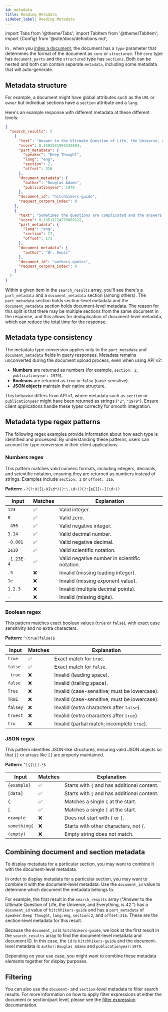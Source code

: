 ```yaml
---
id: metadata
title: Reading Metadata
sidebar_label: Reading Metadata
---
```


import Tabs from '@theme/Tabs';
import TabItem from '@theme/TabItem';
import {Config} from '@site/docs/definitions.md';

In <Config v="names.product"/>, when you [index a document](/docs/api-reference/indexing-apis/indexing), the 
document has a `type` parameter that determines the format of the document 
as `core` or `structured`. The `core` type has `document_parts` and the `structured` 
type has `sections`. Both can be nested and both can contain separate `metadata`, 
including some metadata that <Config v="names.product"/> will auto-generate.

## Metadata structure

For example, a document might have global attributes such as the `URL` or `owner` 
but individual sections have a `section` attribute and a `lang`.

Here's an example response with different metadata at these different levels:

```json
{
  "search_results": [
    {
      "text": "Answer to the Ultimate Question of Life, the Universe, and Everything, is 42.",
      "score": 0.1401531994342804,
      "part_metadata": {
        "speaker": "Deep Thought",
        "lang": "eng",
        "section": 2,
        "offset": 316
      },
      "document_metadata": {
        "author": "Douglas Adams",
        "publicationyear": 1979
      },
      "document_id": "hitchhikers-guide",
      "request_corpora_index": 0
    },
    {
      "text": "Sometimes the questions are complicated and the answers are simple.",
      "score": 0.13511724770069122,
      "part_metadata": {
        "lang": "eng",
        "section": 17,
        "offset": 171
      },
      "document_metadata": {
        "author": "Dr. Seuss"
      },
      "document_id": "authors-quotes",
      "request_corpora_index": 0
    }
  ]
}
```

Within a given item in the `search_results` array, you'll see there's a `part_metadata`
and a `document_metadata` section (among others). The `part_metadata` section holds
section-level metadata and the `document_metadata` section holds document-level
metadata. The reason for this split is that there may be multiple sections
from the same document in the response, and this allows for deduplication of
document-level metadata, which can reduce the total time for the response.

## Metadata type consistency

The metadata type conversion applies only to the `part_metadata` and 
`document_metadata` fields in query responses. Metadata remains 
unconverted during the document upload process, even when using API v2:

* **Numbers** are returned as numbers (for example, `section: 2`, `publicationyear: 1979`).
* **Booleans** are returned as `true` or `false` (case-sensitive).
* **JSON objects** maintain their native structure.

This behavior differs from API v1, where metadata such as `section` or 
`publicationyear` might have been returned as strings (`"2"`, `"1979"`). 
Ensure client applications handle these types correctly for smooth integration. 

## Metadata type regex patterns

The following regex examples provide information about how each type is 
identified and processed. By understanding these patterns, users can account 
for type conversion in their client applications.

### Numbers regex

This pattern matches valid numeric formats, including integers, decimals, and 
scientific notation, ensuring they are returned as numbers instead of strings. 
Examples include `section: 2` or `offset: 316`.

**Pattern:** `-?(?:0|[1-9]\d*)(?:\.\d+)?(?:[eE][+-]?\d+)?`


| Input      | Matches | Explanation                                |
|------------|---------|--------------------------------------------|
| `123`      | ✅  | Valid integer.                            |
| `0`        | ✅  | Valid zero.                               |
| `-456`     | ✅  | Valid negative integer.                   |
| `3.14`     | ✅  | Valid decimal number.                     |
| `-0.001`   | ✅  | Valid negative decimal.                   |
| `2e10`     | ✅  | Valid scientific notation.                |
| `-1.23E-4` | ✅  | Valid negative number in scientific notation. |
| `.5`       | ❌  | Invalid (missing leading integer).        |
| `1e`       | ❌  | Invalid (missing exponent value).         |
| `1.2.3`    | ❌  | Invalid (multiple decimal points).        |
| `-`        | ❌  | Invalid (missing digits).                 |


### Boolean regex

This pattern matches exact boolean values (`true` or `false`), with exact case 
sensitivity and no extra characters.

**Pattern:** `^(true|false)$`

| Input      | Matches | Explanation                                     |
|------------|---------|-------------------------------------------------|
| `true`     | ✅  | Exact match for `true`.                        |
| `false`    | ✅  | Exact match for `false`.                       |
| ` true`    | ❌  | Invalid (leading space).                       |
| `false `   | ❌  | Invalid (trailing space).                      |
| `True`     | ❌  | Invalid (case-sensitive; must be lowercase).   |
| `TRUE`     | ❌  | Invalid (case-sensitive; must be lowercase).   |
| `falsey`   | ❌  | Invalid (extra characters after `false`).      |
| `truest`   | ❌  | Invalid (extra characters after `true`).       |
| `tru`      | ❌  | Invalid (partial match; incomplete `true`).    |

### JSON regex

This pattern identifies JSON-like structures, ensuring valid JSON objects so 
that `{}` or arrays like `[]` are properly maintained.

**Pattern:** `^[{|\[].*$`

| Input         | Matches | Explanation                                  |
|---------------|---------|----------------------------------------------|
| `{example}`   | ✅  | Starts with `{` and has additional content.  |
| `[data]`      | ✅  | Starts with `[` and has additional content.  |
| `{`           | ✅  | Matches a single `{` at the start.           |
| `[`           | ✅  | Matches a single `[` at the start.           |
| `example`     | ❌  | Does not start with `{` or `[`.              |
| `something{`  | ❌  | Starts with other characters, not `{`.       |
| `(empty)`     | ❌  | Empty string does not match.                 |

## Combining document and section metadata

To display metadata for a particular section, you may want to combine it with 
the document-level metadata.

In order to display metadata for a particular section, you may want to combine 
it with the document-level metadata. Use the `document_id` value to determine 
which document the metadata belongs to.

For example, the first result in the `search_results` array ("Answer to the Ultimate 
Question of Life, the Universe, and Everything, is 42.") has a `document_id` 
value of `hitchhikers-guide` and has a `part_metadata` of `speaker:Deep Thought`, `lang:eng`, 
`section:2`, and `offset:316`. These are the section-level metadata for this 
result.

Because the `document_id` is `hitchhikers-guide`, we look at the first result in the 
`search_results` array to find the document-level metadata and document ID. In this 
case, the `id` is `hitchhikers-guide` and the document-level metadata is 
`author:Douglas Adams` and `publicationyear:1979`.

Depending on your use case, you might want to combine these metadata elements 
together for display purposes.

## Filtering

You can also use the `document`- and `section`-level metadata to filter search 
results. For more information on how to apply filter expressions at 
either the document or section/part level, please see the 
[filter expression](/docs/learn/metadata-search-filtering/filter-overview) documentation.
